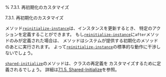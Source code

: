 % 7.3.1. 再初期化のカスタマイズ

7.3.1. 再初期化のカスタマイズ


メソッド[`reinitialize-instance`](7.7.reinitialize-instance.html)は、インスタンスを更新するとき、
特定のアクションを定義することができます。
もし[`reinitialize-instance`](7.7.reinitialize-instance.html)に`after`メソッドのみが定義された場合は、
メソッドはシステムが提供する初期化のメソッドのあとに実行されます。
よって[`reinitialize-instance`](7.7.reinitialize-instance.html)の標準的な動作に干渉しないでしょう。

[`shared-initialize`](7.7.shared-initialize.html)のメソッドは、クラスの再定義を
カスタマイズするために定義されるでしょう。
詳細は[7.1.5. Shared-Initialize](7.1.5.html)を参照。

